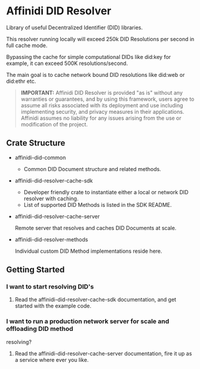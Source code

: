 # Affinidi DID Resolver

Library of useful Decentralized Identifier (DID) libraries.

This resolver running locally will exceed 250k DID Resolutions per second in full
cache mode.

Bypassing the cache for simple computational DIDs like did:key for example, it can
exceed 500K resolutions/second.

The main goal is to cache network bound DID resolutions like did:web or did:ethr
etc.

> **IMPORTANT:**
> Affinidi DID Resolver is provided "as is" without any warranties or guarantees,
> and by using this framework, users agree to assume all risks associated with its
> deployment and use including implementing security, and privacy measures in their
> applications. Affinidi assumes no liability for any issues arising from the use
> or modification of the project.

## Crate Structure

- affinidi-did-common
  - Common DID Document structure and related methods.

- affinidi-did-resolver-cache-sdk
  - Developer friendly crate to instantiate either a local or network DID resolver
    with caching.
  - List of supported DID Methods is listed in the SDK README.

- affinidi-did-resolver-cache-server

  Remote server that resolves and caches DID Documents at scale.

- affinidi-did-resolver-methods

  Individual custom DID Method implementations reside here.

## Getting Started

### I want to start resolving DID's

1. Read the affinidi-did-resolver-cache-sdk documentation, and get started with
   the example code.

### I want to run a production network server for scale and offloading DID method

resolving?

1. Read the affinidi-did-resolver-cache-server documentation, fire it up as a
   service where ever you like.
